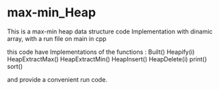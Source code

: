 # max-min_Heap
This is a max-min heap data structure code Implementation with dinamic array, with a run file on main in cpp

this code have Implementations of the functions :
Built()
Heapify(i)
HeapExtractMax()
HeapExtractMin()
HeapInsert()
HeapDelete(i)
print()
sort()

and provide a convenient run code.
